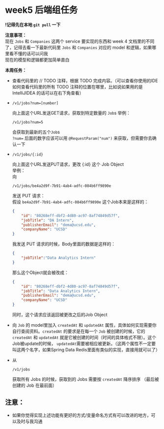 # week5 后端组任务

**!记得先在本地 ```git pull``` 一下**

**注意事项：**  
现在 ```Jobs``` 和 ```Companies``` 这两个 service 要实现的东西和 week 4 文档里的不同了，记得去看一下最新代码里 ```Jobs``` 和 ```Companies``` 对应的 model 和逻辑，如果哪里看不懂的话可以问我  
现在的模型和逻辑都更加简单直白  

**本周任务：**  
- 查看代码里的 // TODO 注释，根据 TODO 完成内容。（可以查看你使用的IDE如何查看代码里的所有 TODO 注释的位置在哪里，比如说如果用的是 IntelliJIDEA 的话可以在右下角查看）  
-   ```
    /v1/jobs?num=[number]
    ```
    向上面这个URL发送GET请求，获取到特定数量的 ```Job```s
    举例：
    ```
    /v1/jobs?num=5
    ```
    会获取到最新的五个```Job```s  
    ```?num=``` 后面的数字应该可以用 ```@RequestParam("num")``` 来获取，但需要你去确认一下

-   ```
    /v1/jobs/{:id}
    ```
    向上面这个URL发送PUT请求，更改 {:id} 这个 Job Object   
    举例：  
    向
    ```
    /v1/jobs/be4a2d9f-7b91-4ab4-adfc-084b6ff9890e
    ```
    发送 PUT 请求：  
    假设 ```be4a2d9f-7b91-4ab4-adfc-084b6ff9890e``` 这个Job本来是这样的：  
    ```json
    {
        "id": "80268eff-dbf2-4d80-ac97-8af74849d57f",
        "jobTitle": "DA Intern",
        "publisherEmail": "dema@ucsd.edu",
        "companyName": "UCSD"
    }
    ```
    我发送 PUT 请求的时候，Body里面的数据是这样的：  
    ```json
    {
        "jobTitle":"Data Analytics Intern"
    }
    ```
    那么这个Object就会被改成：
    ```json
    {
        "id": "80268eff-dbf2-4d80-ac97-8af74849d57f",
        "jobTitle": "Data Analytics Intern",
        "publisherEmail": "dema@ucsd.edu",
        "companyName": "UCSD"
    }
    ```
    同时，这个请求应该返回被更改之后的Job Object

- 向 ```Job``` 的 model里加入 ```createdAt``` 和 ```updatedAt``` 属性，具体如何实现需要你自行查阅资料。```createdAt``` 的要求是在每一个 ```Job``` 被创建的时候，它的 ```createdAt``` 和 ```updatedAt``` 就是它被创建的时间（时间的具体格式不限）。这个Job被update的时候， ```updatedAt```需要被相应被更新。（这两个属性不一定要叫这两个名字，如果Spring Data Redis里面有类似的实现，直接用就可以了）
- 从
    ```
    /v1/jobs
    ```
    获取所有 Jobs 的时候，获取到的 Jobs 需要按 ```createdAt``` 降序排序 （最后被创建的 Job 在最前面）  
  

## 注意：
- 如果你觉得实现上述功能有更好的方式/变量命名方式有可以改进的地方，可以及时与我沟通
